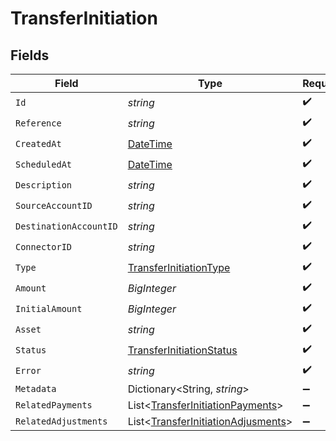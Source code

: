 # TransferInitiation


## Fields

| Field                                                                                         | Type                                                                                          | Required                                                                                      | Description                                                                                   | Example                                                                                       |
| --------------------------------------------------------------------------------------------- | --------------------------------------------------------------------------------------------- | --------------------------------------------------------------------------------------------- | --------------------------------------------------------------------------------------------- | --------------------------------------------------------------------------------------------- |
| `Id`                                                                                          | *string*                                                                                      | :heavy_check_mark:                                                                            | N/A                                                                                           | XXX                                                                                           |
| `Reference`                                                                                   | *string*                                                                                      | :heavy_check_mark:                                                                            | N/A                                                                                           |                                                                                               |
| `CreatedAt`                                                                                   | [DateTime](https://learn.microsoft.com/en-us/dotnet/api/system.datetime?view=net-5.0)         | :heavy_check_mark:                                                                            | N/A                                                                                           |                                                                                               |
| `ScheduledAt`                                                                                 | [DateTime](https://learn.microsoft.com/en-us/dotnet/api/system.datetime?view=net-5.0)         | :heavy_check_mark:                                                                            | N/A                                                                                           |                                                                                               |
| `Description`                                                                                 | *string*                                                                                      | :heavy_check_mark:                                                                            | N/A                                                                                           |                                                                                               |
| `SourceAccountID`                                                                             | *string*                                                                                      | :heavy_check_mark:                                                                            | N/A                                                                                           |                                                                                               |
| `DestinationAccountID`                                                                        | *string*                                                                                      | :heavy_check_mark:                                                                            | N/A                                                                                           |                                                                                               |
| `ConnectorID`                                                                                 | *string*                                                                                      | :heavy_check_mark:                                                                            | N/A                                                                                           |                                                                                               |
| `Type`                                                                                        | [TransferInitiationType](../../Models/Components/TransferInitiationType.md)                   | :heavy_check_mark:                                                                            | N/A                                                                                           |                                                                                               |
| `Amount`                                                                                      | *BigInteger*                                                                                  | :heavy_check_mark:                                                                            | N/A                                                                                           |                                                                                               |
| `InitialAmount`                                                                               | *BigInteger*                                                                                  | :heavy_check_mark:                                                                            | N/A                                                                                           |                                                                                               |
| `Asset`                                                                                       | *string*                                                                                      | :heavy_check_mark:                                                                            | N/A                                                                                           | USD                                                                                           |
| `Status`                                                                                      | [TransferInitiationStatus](../../Models/Components/TransferInitiationStatus.md)               | :heavy_check_mark:                                                                            | N/A                                                                                           |                                                                                               |
| `Error`                                                                                       | *string*                                                                                      | :heavy_check_mark:                                                                            | N/A                                                                                           |                                                                                               |
| `Metadata`                                                                                    | Dictionary<String, *string*>                                                                  | :heavy_minus_sign:                                                                            | N/A                                                                                           |                                                                                               |
| `RelatedPayments`                                                                             | List<[TransferInitiationPayments](../../Models/Components/TransferInitiationPayments.md)>     | :heavy_minus_sign:                                                                            | N/A                                                                                           |                                                                                               |
| `RelatedAdjustments`                                                                          | List<[TransferInitiationAdjusments](../../Models/Components/TransferInitiationAdjusments.md)> | :heavy_minus_sign:                                                                            | N/A                                                                                           |                                                                                               |